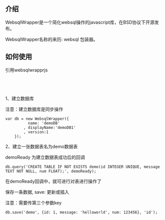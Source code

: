 <h2><a name="" class="anchor" href="#"><span class="mini-icon mini-icon-link"></span></a>介绍</h2>
<p>WebsqlWrapper是一个简化websql操作的javascript库，在BSD协议下开源发布。</p>

<p>WebsqlWrapper名称的来历: websql 包装器。</p>

<h2>
<a name="-1" class="anchor" href="#-1"><span class="mini-icon mini-icon-link"></span></a>如何使用</h2>

<p>引用websqlwrapprjs</p>

<pre><code><script src="websqlwrapper.js"></script>
</code></pre>

<p>1、建立数据库</p>
<p>注意：建立数据库是同步操作</p>
<pre><code>var db = new WebsqlWrapper({
          name: 'demoDB'
        , displayName:'demoDB1'
        , version:1
    });
</code></pre>

<p>2、建立一张数据表名为demo数据表</p>
<p>demoReady 为建立数据表成功后的回调</p>
<pre><code>db.query('CREATE TABLE IF NOT EXISTS demo(id INTEGER UNIQUE, message TEXT NOT NULL, num FLOAT);', demoReady);
</code></pre>

<p>在demoReady回调中，就可进行对表进行操作了</p>
<p>保存一条数据, save: 更新或插入</p>
<p>注意：需要传第三个参数key</p>
<pre><code>db.save('demo', {id: 1, message: 'helloworld', num: 123456}, 'id');
</code></pre>

